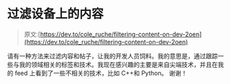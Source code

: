 # 过滤设备上的内容

> 原文:[https://dev.to/cole_ruche/filtering-content-on-dev-2oen](https://dev.to/cole_ruche/filtering-content-on-dev-2oen)

请有一种方法来过滤内容和帖子，让我的开发人员饲料。我的意思是，通过跟踪一些与我的领域相关的标签和技术。我现在感兴趣的主要是来自尖端技术，并且在我的 feed 上看到了一些不相关的技术，比如 C++和 Python。
谢谢！